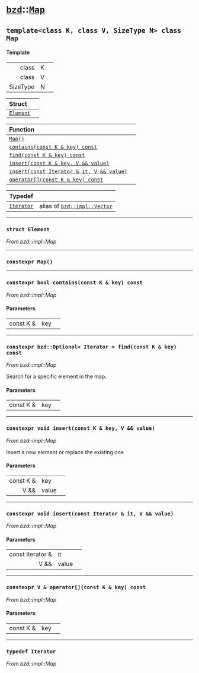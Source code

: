 # [`bzd`](../../index.md)::[`Map`](../index.md)

## `template<class K, class V, SizeType N> class Map`

#### Template
||||
|---:|:---|:---|
|class|K||
|class|V||
|SizeType|N||

|Struct||
|:---|:---|
|[`Element`](./index.md)||

|Function||
|:---|:---|
|[`Map()`](./index.md)||
|[`contains(const K & key) const`](./index.md)||
|[`find(const K & key) const`](./index.md)||
|[`insert(const K & key, V && value)`](./index.md)||
|[`insert(const Iterator & it, V && value)`](./index.md)||
|[`operator[](const K & key) const`](./index.md)||

|Typedef||
|:---|:---|
|[`Iterator`](./index.md)|alias of [`bzd::impl::Vector`](../impl/vector/index.md)|
------
### `struct Element`
*From bzd::impl::Map*


------
### `constexpr Map()`

------
### `constexpr bool contains(const K & key) const`
*From bzd::impl::Map*


#### Parameters
||||
|---:|:---|:---|
|const K &|key||
------
### `constexpr bzd::Optional< Iterator > find(const K & key) const`
*From bzd::impl::Map*

Search for a specific element in the map.
#### Parameters
||||
|---:|:---|:---|
|const K &|key||
------
### `constexpr void insert(const K & key, V && value)`
*From bzd::impl::Map*

Insert a new element or replace the existing one
#### Parameters
||||
|---:|:---|:---|
|const K &|key||
|V &&|value||
------
### `constexpr void insert(const Iterator & it, V && value)`
*From bzd::impl::Map*


#### Parameters
||||
|---:|:---|:---|
|const Iterator &|it||
|V &&|value||
------
### `constexpr V & operator[](const K & key) const`
*From bzd::impl::Map*


#### Parameters
||||
|---:|:---|:---|
|const K &|key||
------
### `typedef Iterator`
*From bzd::impl::Map*


